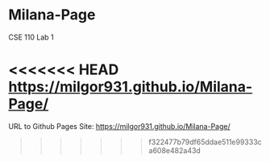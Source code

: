 # Milana-Page
CSE 110 Lab 1

<<<<<<< HEAD
https://milgor931.github.io/Milana-Page/
=======
URL to Github Pages Site: https://milgor931.github.io/Milana-Page/
>>>>>>> f322477b79df65ddae511e99333ca608e482a43d
